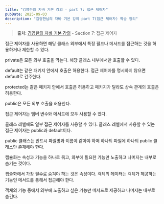 ```yaml
---
title: "김영한의 자바 기본 강의 - part 7: 접근 제어자"
pubDate: 2025-09-03
description: "김영한님의 자바 기본 강의 part 7(접근 제어자) 학습 정리"
---
```


> **출처**: [김영한의 자바 기본 강의](https://inf.run/2714a) - Section 7: 접근 제어자

접근 제어자를 사용하면 해당 클래스 외부에서 특정 필드나 메서드를 접근하는 것을 허용하거나 제한할 수 있다.

private은 모든 외부 호출을 막는다. 해당 클래스 내부에서만 호출할 수 있다.

default는 같은 패키지 안에서 호출은 허용한다. 접근 제어자를 명시하지 않으면 default로 간주한다.

protected는 같은 패키지 안에서 호출은 허용하고 패키지가 달라도 상속 관계의 호출은 허용한다.

public은 모든 외부 호출을 허용한다.

접근 제어자는 멤버 변수와 메서드에 모두 사용할 수 있다.

클래스 레벨에도 일부 접근 제어자를 사용할 수 있다. 클래스 레벨에서 사용할 수 있는 접근 제어자는 public과 default이다.

public 클래스는 반드시 파일명과 이름이 같아야 하며 하나의 파일에 하나의 public 클래스만 존재해야 한다.

캡슐화는 속성과 기능을 하나로 묶고, 외부에 필요한 기능만 노출하고 나머지는 내부로 숨기는 것이다.

캡슐화에서 가장 필수로 숨겨야 하는 것은 속성이다. 객체의 데이터는 객체가 제공하는 기능인 메서드를 통해서 접근해야 한다.

객체의 기능 중에서 외부에 노출하고 싶은 기능만 메서드로 제공하고 나머지는 내부로 숨긴다.
